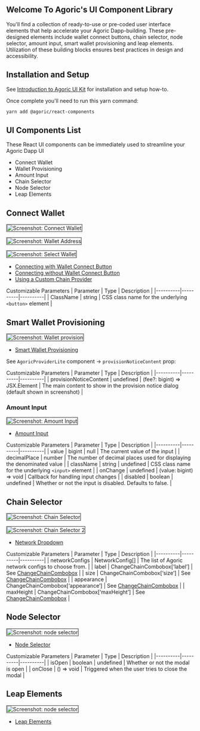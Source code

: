 ## Welcome To Agoric's UI Component Library

You'll find a collection of ready-to-use or pre-coded user interface elements that help accelerate your Agoric Dapp-building. These pre-designed elements include wallet connect buttons, chain selector, node selector, amount input, smart wallet provisioning and leap elements.
Utilization of these building blocks ensures best practices in design and accessibility.

## Installation and Setup

See [Introduction to Agoric UI Kit](https://a0a31cba.documentation-7tp.pages.dev/guides/getting-started/how-to-use-ui-kit#introduction-to-agoric-ui-kit) for installation and setup how-to.

Once complete you'll need to run this yarn command: 

```sh
yarn add @agoric/react-components
```

## UI Components List

These React UI components can be immediately used to streamline your Agoric Dapp UI

- Connect Wallet
- Wallet Provisioning
- Amount Input
- Chain Selector
- Node Selector
- Leap Elements

## Connect Wallet

<img style="border: 2px solid grey"
  alt="Screenshot: Connect Wallet"
  src="./assets/connectwallet.png" />

  <img style="border: 2px solid grey"
  alt="Screenshot: Wallet Address"
  src="./assets/walletaddress.png" />

  <img style="border: 2px solid grey"
  alt="Screenshot: Select Wallet"
  src="./assets/selectwallet.png" />

- [Connecting with Wallet Connect Button](https://github.com/Agoric/ui-kit/tree/main/packages/react-components#integrating)
- [Connecting without Wallet Connect Button](https://github.com/Agoric/ui-kit/tree/main/packages/react-components#connecting-without-connectwalletbutton) 
- [Using a Custom Chain Provider](https://github.com/Agoric/ui-kit/tree/main/packages/react-components#using-a-custom-chainprovider)

Customizable Parameters
| Parameter | Type | Description |
|----------|----------|----------|
| ClassName   | string   | CSS class name for the underlying `<button>` element   |

## Smart Wallet Provisioning

<img style="border: 2px solid grey"
  alt="Screenshot: Wallet provision"
  src="./assets/walletprovision.png" />

- [Smart Wallet Provisioning](https://github.com/Agoric/ui-kit/tree/main/packages/react-components#smart-wallet-provisioning)

See `AgoricProviderLite` component  -> `provisionNoticeContent` prop:  

Customizable Parameters
| Parameter | Type | Description |
|----------|----------|----------|
| provisionNoticeContent   | undefined | (fee?: bigint) => JSX.Element   | The main content to show in the provision notice dialog (default shown in screenshot)   |

### Amount Input

<img style="border: 2px solid grey"
  alt="Screenshot: Amount Input"
  src="./assets/amountinput.png" />

- [Amount Input](https://github.com/Agoric/ui-kit/tree/main/packages/react-components#amount-inputs)

Customizable Parameters
| Parameter | Type | Description |
|----------|----------|----------|
| value   | bigint | null   | The current value of the input   |
| decimalPlace   | number   | The number of decimal places used for displaying the denominated value   |
| className   | string | undefined   | CSS class name for the underlying `<input>` element   |
| onChange   | undefined | (value: bigint) => void   | Callback for handling input changes   |
| disabled   | boolean | undefined   | Whether or not the input is disabled. Defaults to false.   |

## Chain Selector

<img style="border: 2px solid grey"
  alt="Screenshot: Chain Selector"
  src="./assets/chainselector.png" />

  <img style="border: 2px solid grey"
  alt="Screenshot: Chain Selector 2"
  src="./assets/chainselector2.png" />

- [Network Dropdown](https://github.com/Agoric/ui-kit/tree/main/packages/react-components#network-dropdown)

Customizable Parameters
| Parameter | Type | Description |
|----------|----------|----------|
| networkConfigs   | NetworkConfig[]   | The list of Agoric network configs to choose from.   |
| label   | ChangeChainCombobox[‘label’]   | See [ChangeChainCombobox](https://storybook.cosmology.zone/?path=/docs/swap-changechaincombobox--docs)   |
| size  | ChangeChainCombobox[‘size’]   | See [ChangeChainCombobox](https://storybook.cosmology.zone/?path=/docs/swap-changechaincombobox--docs)   |
| appearance   | ChangeChainCombobox[‘appearance’]   | See [ChangeChainCombobox](https://storybook.cosmology.zone/?path=/docs/swap-changechaincombobox--docs)   |
| maxHeight   | ChangeChainCombobox[‘maxHeight’]   | See [ChangeChainCombobox](https://storybook.cosmology.zone/?path=/docs/swap-changechaincombobox--docs)   |

## Node Selector

<img style="border: 2px solid grey"
  alt="Screenshot: node selector"
  src="./assets/nodeselector.png" />

- [Node Selector](https://github.com/Agoric/ui-kit/tree/main/packages/react-components#node-selector)

Customizable Parameters
| Parameter | Type | Description |
|----------|----------|----------|
| isOpen   | boolean | undefined   | Whether or not the modal is open   |
| onClose   | () => void   | Triggered when the user tries to close the modal   |

## Leap Elements

<img style="border: 2px solid grey"
  alt="Screenshot: node selector"
  src="./assets/leapelements.png" />

- [Leap Elements](https://github.com/Agoric/ui-kit/tree/main/packages/react-components#leap-elements)

